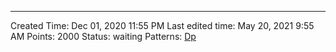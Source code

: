 ---
Created Time: Dec 01, 2020 11:55 PM
Last edited time: May 20, 2021 9:55 AM
Points: 2000
Status: waiting
Patterns: [Dp](Dp.md)